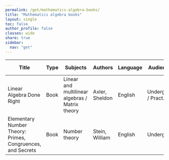 ```yaml
---
permalink: /get/mathematics-algebra-books/
title: "Mathematics algebra books"
layout: single
toc: false
author_profile: false
classes: wide
share: true
sidebar:
  nav: "get"
---
```


<table class="display">
<thead>
<tr>
    <th>Title</th>
    <th>Type</th>
    <th>Subjects</th>
    <th>Authors</th>
    <th>Language</th>
    <th>Audience</th>
    <th>Reviews</th>
    <th>URLs</th>
    <th>Last checked</th>
    <th>License</th>
</tr>
</thead>
<tbody>
<tr>
    <td>Linear Algebra Done Right</td>
    <td>Book</td>
    <td>Linear and multilinear algebras / Matrix theory</td>
    <td>Axler, Sheldon</td>
    <td>English</td>
    <td>Undergrad / Pract.</td>
    <td><a class="btn btn--danger" href="https://cfknow.github.io/review/Linear-Algebra-Done-Right/" target="_blank">Antonio Montano - 05/11/2023</a></td>
    <td><a href="https://link.springer.com/content/pdf/10.1007/978-3-031-41026-0.pdf" target="_blank" class="btn btn--primary">PDF</a><br><a href="https://linear.axler.net/" target="_blank">Author site</a><br><a href="https://link.springer.com/book/10.1007/978-3-031-41026-0" target="_blank">Publisher site</a></td>
    <td>06/11/2023</td>
    <td>CC BY-NC 4.0 DEED</td>
</tr>
<tr>
    <td>Elementary Number Theory: Primes, Congruences, and Secrets</td>
    <td>Book</td>
    <td>Number theory</td>
    <td>Stein, William</td>
    <td>English</td>
    <td>Undergrad</td>
    <td></td>
    <td><a href="https://wstein.org/ent/ent.pdf" target="_blank" class="btn btn--primary">PDF</a><br><a href="https://github.com/williamstein/ent" target="_blank">GitHub Repo</a><br><a href="https://wstein.org/ent/" target="_blank" class="btn btn--info">Site</a></td>
    <td>11/11/2023</td>
    <td></td>
</tr>
<tfoot>
<tr>
    <td></td>
    <td></td>
    <td></td>
    <td></td>
    <td></td>
    <td></td>
    <td></td>
    <td></td>
    <td></td>
    <td></td>
</tr>
</tfoot>
</table>

